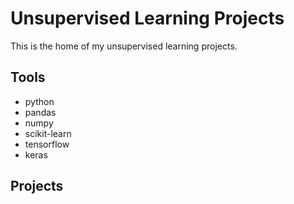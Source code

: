 # Unsupervised Learning Projects

This is the home of my unsupervised learning projects.

## Tools
- python
- pandas
- numpy
- scikit-learn
- tensorflow
- keras

## Projects
